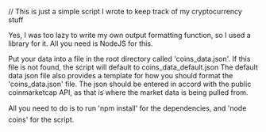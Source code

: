 // This is just a simple script I wrote to keep track of my cryptocurrency stuff

Yes, I was too lazy to write my own output formatting function, so I used a library for it.
All you need is NodeJS for this.

Put your data into a file in the root directory called 'coins_data.json'. If this file is not found, the script will default to coins_data_default.json
The default data json file also provides a template for how you should format the 'coins_data.json' file.
The json should be entered in accord with the public coinmarketcap API, as that is where the market data is being pulled from.

All you need to do is to run 'npm install' for the dependencies, and 'node coins' for the script.